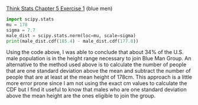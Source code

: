 [Think Stats Chapter 5 Exercise 1](http://greenteapress.com/thinkstats2/html/thinkstats2006.html#toc50) (blue men)

~~~python
import scipy.stats
mu = 178
sigma = 7.7
male_dist = scipy.stats.norm(loc=mu, scale=sigma)
print(male_dist.cdf(185.4) - male_dist.cdf(177.8))
~~~

Using the code above, I was able to conclude that about 34% of the U.S. male population is in the height range necessary to join Blue Man Group. An alternative to the method used above is to calculate the number of people that are one standard deviation above the mean and subtract the number of people that are at least at the mean height of 178cm. This approach is a little more error prone since I am not using the exact cm values to calculate the CDF but I find it useful to know that males who are one standard deviation above the mean height are the ones eligible to join the group.
